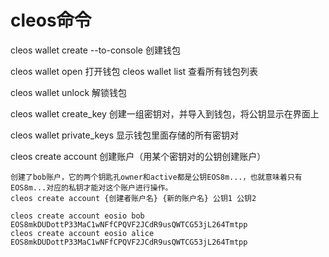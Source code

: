 # cleos命令



cleos wallet create --to-console 创建钱包

cleos wallet open 打开钱包
cleos wallet list 查看所有钱包列表

cleos wallet unlock 解锁钱包

cleos wallet create_key 创建一组密钥对，并导入到钱包，将公钥显示在界面上

cleos wallet private_keys 显示钱包里面存储的所有密钥对

cleos create account 创建账户（用某个密钥对的公钥创建账户）

```shell
创建了bob账户，它的两个钥匙孔owner和active都是公钥EOS8m...，也就意味着只有EOS8m...对应的私钥才能对这个账户进行操作。
cleos create account {创建者账户名} {新的账户名} 公钥1 公钥2

cleos create account eosio bob EOS8mkDUDottP33MaC1wNFfCPQVF2JCdR9usQWTCG53jL264Tmtpp
cleos create account eosio alice EOS8mkDUDottP33MaC1wNFfCPQVF2JCdR9usQWTCG53jL264Tmtpp
```

